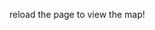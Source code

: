 


reload the page to view the map!
<html> <head> <link href="https://unpkg.com/leaflet@1.7.1/dist/leaflet.css" rel="stylesheet"/> </head> <body> <div id="map" style="width: 100%; height: 900px;"></div>  <script src="https://unpkg.com/leaflet@1.7.1/dist/leaflet.js"></script> <script> var map = L.map('map', { crs: L.CRS.Simple, minZoom: -2, maxZoom: 4,  }); var bounds = [[0, 0], [3000, 2143]]; var image = L.imageOverlay('../../../../../images/019-map-1.2-bryn-shander-player.webp', bounds).addTo(map); map.on('load', function() { map.invalidateSize(); }); map.fitBounds(bounds); </script> </body> </html>


